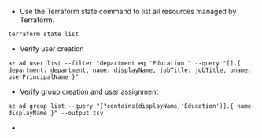 * Use the Terraform state command to list all resources managed by Terraform. 
```
terraform state list
```

* Verify user creation
```
az ad user list --filter "department eq 'Education'" --query "[].{ department: department, name: displayName, jobTitle: jobTitle, pname: userPrincipalName }"
```
* Verify group creation and user assignment
```
az ad group list --query "[?contains(displayName,'Education')].{ name: displayName }" --output tsv
```
* 
